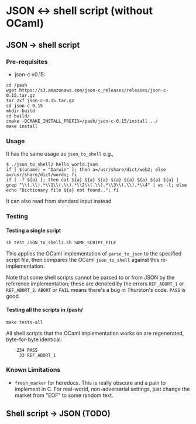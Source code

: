 # JSON <-> shell script (without OCaml)

## JSON -> shell script

### Pre-requisites

* json-c v0.15:

```
cd /pash
wget https://s3.amazonaws.com/json-c_releases/releases/json-c-0.15.tar.gz
tar zxf json-c-0.15.tar.gz
cd json-c-0.15
mkdir build
cd build/
cmake -DCMAKE_INSTALL_PREFIX=/pash/json-c-0.15/install ../
make install
```

### Usage

It has the same usage as `json_to_shell` e.g.,

```
$ ./json_to_shell2 hello_world.json
if [ $(uname) = "Darwin" ]; then a=/usr/share/dict/web2; else a=/usr/share/dict/words; fi
if [ -f ${a} ]; then cat ${a} ${a} ${a} ${a} ${a} ${a} ${a} ${a} | grep "\\(.\\).*\\1\\(.\\).*\\2\\(.\\).*\\3\\(.\\).*\\4" | wc -l; else echo "Dictionary file ${a} not found.."; fi
```

It can also read from standard input instead.

### Testing

#### Testing a single script

```
sh test_JSON_to_shell2.sh SOME_SCRIPT_FILE
```

This applies the OCaml implementation of `parse_to_json` to the specified script file, then compares the OCaml `json_to_shell` against this re-implementation.

Note that some shell scripts cannot be parsed to or from JSON by the reference implementation; these are denoted by the errors `REF_ABORT_1` or `REF_ABORT_2`. `ABORT` or `FAIL` means there's a bug in Thurston's code. `PASS` is good.

#### Testing all the scripts in /pash/
```
make tests-all
```

All shell scripts that the OCaml implementation works on are regenerated, byte-for-byte identical:
```
    234 PASS
     33 REF_ABORT_1
```

### Known Limitations

* `fresh_marker` for heredocs. This is really obscure and a pain to implement in C. For real-world, non-adversarial settings, just change the market from "EOF" to some random text.

## Shell script -> JSON (TODO)
